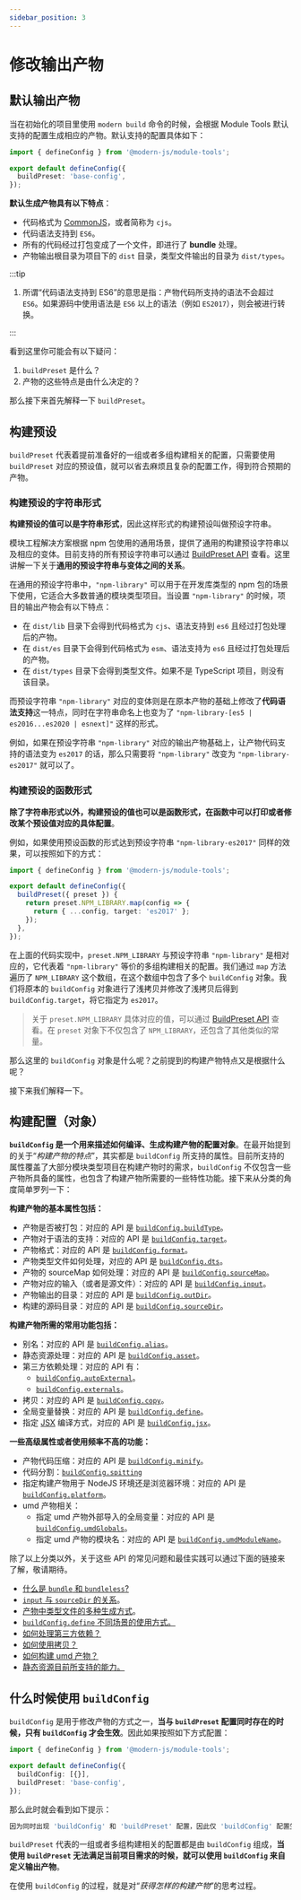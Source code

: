```yaml
---
sidebar_position: 3
---
```


# 修改输出产物

## 默认输出产物

当在初始化的项目里使用 `modern build` 命令的时候，会根据 Module Tools 默认支持的配置生成相应的产物。默认支持的配置具体如下：

```typescript
import { defineConfig } from '@modern-js/module-tools';

export default defineConfig({
  buildPreset: 'base-config',
});
```

**默认生成产物具有以下特点**：

- 代码格式为 [CommonJS](https://nodejs.org/api/modules.html#modules-commonjs-modules)，或者简称为 `cjs`。
- 代码语法支持到 `ES6`。
- 所有的代码经过打包变成了一个文件，即进行了 **bundle** 处理。
- 产物输出根目录为项目下的 `dist` 目录，类型文件输出的目录为 `dist/types`。

:::tip

1. 所谓“代码语法支持到 ES6”的意思是指：产物代码所支持的语法不会超过 `ES6`。如果源码中使用语法是 `ES6` 以上的语法（例如 `ES2017`），则会被进行转换。

:::

看到这里你可能会有以下疑问：

1. `buildPreset` 是什么？
2. 产物的这些特点是由什么决定的？

那么接下来首先解释一下 `buildPreset`。

## 构建预设

`buildPreset` 代表着提前准备好的一组或者多组构建相关的配置，只需要使用 `buildPreset` 对应的预设值，就可以省去麻烦且复杂的配置工作，得到符合预期的产物。

### 构建预设的字符串形式

**构建预设的值可以是字符串形式**，因此这样形式的构建预设叫做预设字符串。

模块工程解决方案根据 npm 包使用的通用场景，提供了通用的构建预设字符串以及相应的变体。目前支持的所有预设字符串可以通过 [BuildPreset API](/api/config/build-config) 查看。这里讲解一下关于**通用的预设字符串与变体之间的关系**。

在通用的预设字符串中，`"npm-library"` 可以用于在开发库类型的 npm 包的场景下使用，它适合大多数普通的模块类型项目。当设置 `"npm-library"` 的时候，项目的输出产物会有以下特点：

- 在 `dist/lib` 目录下会得到代码格式为 `cjs`、语法支持到 `es6` 且经过打包处理后的产物。
- 在 `dist/es` 目录下会得到代码格式为 `esm`、语法支持为 `es6` 且经过打包处理后的产物。
- 在 `dist/types` 目录下会得到类型文件。如果不是 TypeScript 项目，则没有该目录。

而预设字符串 `"npm-library"` 对应的变体则是在原本产物的基础上修改了**代码语法支持**这一特点，同时在字符串命名上也变为了 `"npm-library-[es5 | es2016...es2020 | esnext]"` 这样的形式。

例如，如果在预设字符串 `"npm-library"` 对应的输出产物基础上，让产物代码支持的语法变为 `es2017` 的话，那么只需要将 `"npm-library"` 改变为 `"npm-library-es2017"` 就可以了。

### 构建预设的函数形式

**除了字符串形式以外，构建预设的值也可以是函数形式，在函数中可以打印或者修改某个预设值对应的具体配置**。

例如，如果使用预设函数的形式达到预设字符串 `"npm-library-es2017"` 同样的效果，可以按照如下的方式：

```typescript
import { defineConfig } from '@modern-js/module-tools';

export default defineConfig({
  buildPreset({ preset }) {
    return preset.NPM_LIBRARY.map(config => {
      return { ...config, target: 'es2017' };
    });
  },
});
```

在上面的代码实现中，`preset.NPM_LIBRARY` 与预设字符串 `"npm-library"` 是相对应的，它代表着 `"npm-library"` 等价的多组构建相关的配置。我们通过 `map` 方法遍历了 `NPM_LIBRARY` 这个数组，在这个数组中包含了多个 `buildConfig` 对象。我们将原本的 `buildConfig` 对象进行了浅拷贝并修改了浅拷贝后得到 `buildConfig.target`，将它指定为 `es2017`。

> 关于 `preset.NPM_LIBRARY` 具体对应的值，可以通过 [BuildPreset API](/api/config/build-config) 查看。在 `preset` 对象下不仅包含了 `NPM_LIBRARY`，还包含了其他类似的常量。

那么这里的 `buildConfig` 对象是什么呢？之前提到的构建产物特点又是根据什么呢？

接下来我们解释一下。

## 构建配置（对象）

**`buildConfig` 是一个用来描述如何编译、生成构建产物的配置对象**。在最开始提到的关于“_构建产物的特点_”，其实都是 `buildConfig` 所支持的属性。目前所支持的属性覆盖了大部分模块类型项目在构建产物时的需求，`buildConfig` 不仅包含一些产物所具备的属性，也包含了构建产物所需要的一些特性功能。接下来从分类的角度简单罗列一下：

**构建产物的基本属性包括：**

- 产物是否被打包：对应的 API 是 [`buildConfig.buildType`](/api/config/build-config#buildtype)。
- 产物对于语法的支持：对应的 API 是 [`buildConfig.target`](/api/config/build-config#target)。
- 产物格式：对应的 API 是 [`buildConfig.format`](/api/config/build-config#format)。
- 产物类型文件如何处理，对应的 API 是 [`buildConfig.dts`](/api/config/build-config#dts)。
- 产物的 sourceMap 如何处理：对应的 API 是 [`buildConfig.sourceMap`](/api/config/build-config#sourcemap)。
- 产物对应的输入（或者是源文件）：对应的 API 是 [`buildConfig.input`](/api/config/build-config#input)。
- 产物输出的目录：对应的 API 是 [`buildConfig.outDir`](/api/config/build-config#outDir)。
- 构建的源码目录：对应的 API 是 [`buildConfig.sourceDir`](/api/config/build-config#sourcedir)。

**构建产物所需的常用功能包括：**

- 别名：对应的 API 是 [`buildConfig.alias`](/api/config/build-config#alias)。
- 静态资源处理：对应的 API 是 [`buildConfig.asset`](/api/config/build-config#asset)。
- 第三方依赖处理：对应的 API 有：
  - [`buildConfig.autoExternal`](/api/config/build-config#autoexternal)。
  - [`buildConfig.externals`](/api/config/build-config#externals)。
- 拷贝：对应的 API 是 [`buildConfig.copy`](/api/config/build-config#copy)。
- 全局变量替换：对应的 API 是 [`buildConfig.define`](/api/config/build-config#define)。
- 指定 [JSX](https://reactjs.org/blog/2020/09/22/introducing-the-new-jsx-transform.html) 编译方式，对应的 API 是 [`buildConfig.jsx`](/api/config/build-config#jsx)。

**一些高级属性或者使用频率不高的功能：**

- 产物代码压缩：对应的 API 是 [`buildConfig.minify`](/api/config/build-config#minify)。
- 代码分割：[`buildConfig.spitting`](/api/config/build-config#splitting)
- 指定构建产物用于 NodeJS 环境还是浏览器环境：对应的 API 是 [`buildConfig.platform`](/api/config/build-config#platform)。
- umd 产物相关：
  - 指定 umd 产物外部导入的全局变量：对应的 API 是 [`buildConfig.umdGlobals`](/api/config/build-config#umdglobals)。
  - 指定 umd 产物的模块名：对应的 API 是 [`buildConfig.umdModuleName`](/api/config/build-config#umdmodulename)。

除了以上分类以外，关于这些 API 的常见问题和最佳实践可以通过下面的链接来了解，敬请期待。

- [什么是 `bundle` 和 `bundleless`?](/guide/advance/in-depth-about-build#bundle-和-bundleless)
- [`input` 与 `sourceDir` 的关系](/guide/advance/in-depth-about-build#input-与-sourcedir-的关系)。
- [产物中类型文件的多种生成方式](/guide/advance/in-depth-about-build#类型文件)。
- [`buildConfig.define` 不同场景的使用方式。](/guide/advance/in-depth-about-build#buildconfigdefine-不同场景的使用方式)
- [如何处理第三方依赖？](/guide/advance/external-dependency)
- [如何使用拷贝？](/guide/advance/copy)
- [如何构建 umd 产物？](/guide/advance/build-umd#设置项目的全局变量名称)
- [静态资源目前所支持的能力。](/guide/advance/asset)

## 什么时候使用 `buildConfig`

`buildConfig` 是用于修改产物的方式之一，**当与 `buildPreset` 配置同时存在的时候，只有 `buildConfig` 才会生效**。因此如果按照如下方式配置：

```typescript
import { defineConfig } from '@modern-js/module-tools';

export default defineConfig({
  buildConfig: [{}],
  buildPreset: 'base-config',
});
```

那么此时就会看到如下提示：

```bash
因为同时出现 'buildConfig' 和 'buildPreset' 配置，因此仅 'buildConfig' 配置生效
```

`buildPreset` 代表的一组或者多组构建相关的配置都是由 `buildConfig` 组成，**当使用 `buildPreset` 无法满足当前项目需求的时候，就可以使用 `buildConfig` 来自定义输出产物**。

在使用 `buildConfig` 的过程，就是对“_获得怎样的构建产物_”的思考过程。
